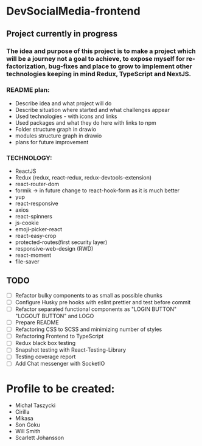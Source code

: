 # DevSocialMedia-frontend

## Project currently in progress

### The idea and purpose of this project is to make a project which will be a journey not a goal to achieve,  to expose myself for re-factorization, bug-fixes and place to grow to implement other technologies keeping in mind Redux, TypeScript and NextJS.

### README plan:
- Describe idea and what project will do
- Describe situation where started and what challenges appear
- Used technologies - with icons and links
- Used packages and what they do here with links to npm
- Folder structure graph in drawio
- modules structure graph in drawio
- plans for future improvement

### TECHNOLOGY:
- ReactJS
- Redux (redux, react-redux, redux-devtools-extension)
- react-router-dom
- formik -> in future change to react-hook-form as it is much better
- yup
- react-responsive
- axios
- react-spinners
- js-cookie
- emoji-picker-react
- react-easy-crop
- protected-routes(first security layer)
- responsive-web-design (RWD)
- react-moment
- file-saver


## TODO
- [ ] Refactor bulky components to as small as possible chunks
- [ ] Configure Husky pre hooks with eslint prettier and test before commit
- [ ] Refactor separated functional components as "LOGIN BUTTON" "LOGOUT BUTTON" and LOGO
- [ ] Prepare README
- [ ] Refactoring CSS to SCSS and minimizing number of styles
- [ ] Refactoring Frontend to TypeScript
- [ ] Redux black box testing
- [ ] Snapshot testing with React-Testing-Library
- [ ] Testing coverage report
- [ ] Add Chat messenger with SocketIO

# Profile to be created:
- Michał Taszycki
- Cirilla
- Mikasa
- Son Goku
- Will Smith
- Scarlett Johansson